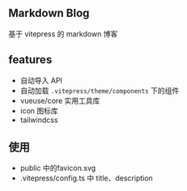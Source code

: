 ## Markdown Blog

基于 vitepress 的 markdown 博客

## features

- 自动导入 API
- 自动加载 `.vitepress/theme/components` 下的组件
- vueuse/core 实用工具库
- icon 图标库
- tailwindcss


## 使用

- public 中的favicon.svg
- .vitepress/config.ts 中 title、description

